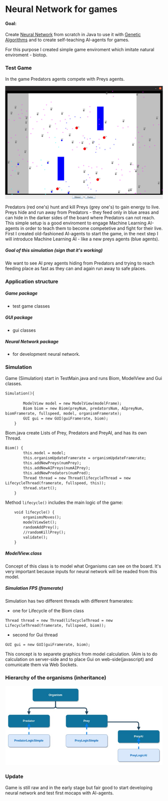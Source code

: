 Neural Network for games
========

#### Goal: ####

Create [Neural Network](https://en.wikipedia.org/wiki/Artificial_neural_network) from scratch in Java to use it with [Genetic Algorithms](https://en.wikipedia.org/wiki/Genetic_algorithm) and to create
self-teaching AI-agents for games.

For this purpose I created simple game enviroment which imitate natural enviroment - biotop.

### Test Game ###

In the game Predators agents compete with Preys agents.

![Alt text](resources/img1.jpg?raw=true "Game")

Predators (red one's) hunt and kill Preys (grey one's) to gain energy to live.
Preys hide and run away from Predators - they feed only in blue areas and can hide in the darker sides of the board
where Predators can not reach.
This simple setup is a good enviroment to engage Machine Learning AI-agents in order to teach them to become competetive and fight for their live.
First I created old-fashioned AI-agents to start the game, in the next step I will introduce Machine Learning AI - like a new preys agents (blue agents).

##### Goal of this simulation (sign that it's working) #####
We want to see AI prey agents hiding from Predators and trying to reach feeding place as fast as they can and again run away to safe places.


### Application structure ###

##### Game package #####
- test game classes

##### GUI package #####
- gui classes

##### Neural Network package #####
- for development neural network.

### Simulation ###
Game (Simulation) start in TestMain.java and runs Biom, ModelView and Gui classes.

```
Simulation(){

        ModelView model = new ModelView(modelFrame);
        Biom biom = new Biom(preyNum, predatorsNum, AIpreyNum, biomFramerate, fullspeed, model, organismFramerate);
        GUI gui = new GUI(guiFramerate, biom);
    }
```
Biom.java create Lists of Prey, Predators and PreyAI, and has its own Thread.
```
Biom() {
        this.model = model;
        this.organismUpdateFramerate = organismUpdateFramerate;
        this.addNewPreys(numPrey);
        this.addNewAIPreys(numAIPrey);
        this.addNewPredators(numPred);
        Thread thread = new Thread(lifecycleThread = new LifecycleThread(framerate, fullspeed, this));
        thread.start();
    }
```
Method `lifecycle()` includes the main logic of the game:
```
    void lifecycle() {
        organismsMoves();
        modelViewSet();
        randomAddPrey();
        //randomKillPrey();
        validate();
    }
```
##### ModelView.class #####
Concept of this class is to model what Organisms can see on the board. It's very important because inputs for neural network
 will be readed from this model.

##### Simulation FPS (framerate) #####
Simulation has two different threads with different framerates:
- one for Lifecycle of the Biom class
```
Thread thread = new Thread(lifecycleThread = new LifecycleThread(framerate, fullspeed, biom));
```
- second for Gui thread
```
GUI gui = new GUI(guiFramerate, biom);
```

This concept is to separete graphics from model calculation.
(Aim is to do calculation on server-side and to place Gui on web-side(javascript) and comunicate them via Web Sockets.

### Hierarchy of the organisms (inheritance) ###

![Alt text](resources/img2.jpg?raw=true "Game")

### Update ###
Game is still raw and in the early stage but fair good to start developing neural network and test first mocaps with AI-agents.
